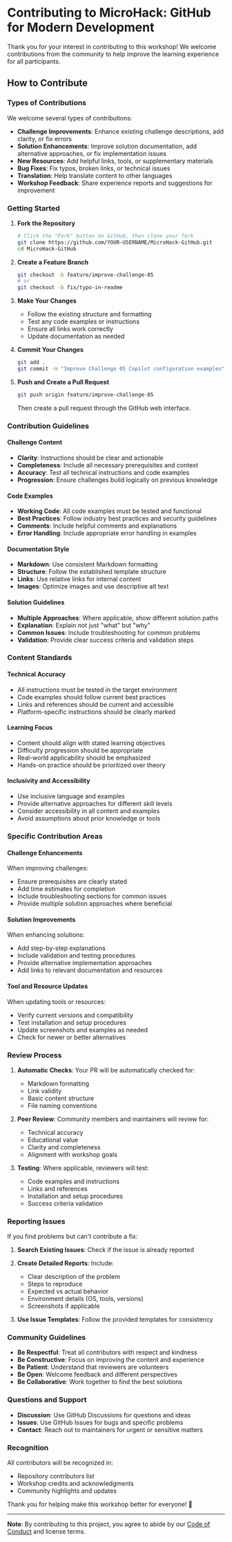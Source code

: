 # Contributing to MicroHack: GitHub for Modern Development

Thank you for your interest in contributing to this workshop! We welcome contributions from the community to help improve the learning experience for all participants.

## How to Contribute

### Types of Contributions

We welcome several types of contributions:

- **Challenge Improvements**: Enhance existing challenge descriptions, add clarity, or fix errors
- **Solution Enhancements**: Improve solution documentation, add alternative approaches, or fix implementation issues  
- **New Resources**: Add helpful links, tools, or supplementary materials
- **Bug Fixes**: Fix typos, broken links, or technical issues
- **Translation**: Help translate content to other languages
- **Workshop Feedback**: Share experience reports and suggestions for improvement

### Getting Started

1. **Fork the Repository**
   ```bash
   # Click the "Fork" button on GitHub, then clone your fork
   git clone https://github.com/YOUR-USERNAME/MicroHack-GitHub.git
   cd MicroHack-GitHub
   ```

2. **Create a Feature Branch**
   ```bash
   git checkout -b feature/improve-challenge-05
   # or
   git checkout -b fix/typo-in-readme
   ```

3. **Make Your Changes**
   - Follow the existing structure and formatting
   - Test any code examples or instructions
   - Ensure all links work correctly
   - Update documentation as needed

4. **Commit Your Changes**
   ```bash
   git add .
   git commit -m "Improve Challenge 05 Copilot configuration examples"
   ```

5. **Push and Create a Pull Request**
   ```bash
   git push origin feature/improve-challenge-05
   ```
   Then create a pull request through the GitHub web interface.

### Contribution Guidelines

#### Challenge Content
- **Clarity**: Instructions should be clear and actionable
- **Completeness**: Include all necessary prerequisites and context
- **Accuracy**: Test all technical instructions and code examples
- **Progression**: Ensure challenges build logically on previous knowledge

#### Code Examples
- **Working Code**: All code examples must be tested and functional
- **Best Practices**: Follow industry best practices and security guidelines  
- **Comments**: Include helpful comments and explanations
- **Error Handling**: Include appropriate error handling in examples

#### Documentation Style
- **Markdown**: Use consistent Markdown formatting
- **Structure**: Follow the established template structure
- **Links**: Use relative links for internal content
- **Images**: Optimize images and use descriptive alt text

#### Solution Guidelines
- **Multiple Approaches**: Where applicable, show different solution paths
- **Explanation**: Explain not just "what" but "why" 
- **Common Issues**: Include troubleshooting for common problems
- **Validation**: Provide clear success criteria and validation steps

### Content Standards

#### Technical Accuracy
- All instructions must be tested in the target environment
- Code examples should follow current best practices
- Links and references should be current and accessible
- Platform-specific instructions should be clearly marked

#### Learning Focus
- Content should align with stated learning objectives
- Difficulty progression should be appropriate
- Real-world applicability should be emphasized
- Hands-on practice should be prioritized over theory

#### Inclusivity and Accessibility
- Use inclusive language and examples
- Provide alternative approaches for different skill levels
- Consider accessibility in all content and examples
- Avoid assumptions about prior knowledge or tools

### Specific Contribution Areas

#### Challenge Enhancements
When improving challenges:
- Ensure prerequisites are clearly stated
- Add time estimates for completion
- Include troubleshooting sections for common issues
- Provide multiple solution approaches where beneficial

#### Solution Improvements  
When enhancing solutions:
- Add step-by-step explanations
- Include validation and testing procedures
- Provide alternative implementation approaches
- Add links to relevant documentation and resources

#### Tool and Resource Updates
When updating tools or resources:
- Verify current versions and compatibility
- Test installation and setup procedures  
- Update screenshots and examples as needed
- Check for newer or better alternatives

### Review Process

1. **Automatic Checks**: Your PR will be automatically checked for:
   - Markdown formatting
   - Link validity
   - Basic content structure
   - File naming conventions

2. **Peer Review**: Community members and maintainers will review for:
   - Technical accuracy
   - Educational value
   - Clarity and completeness
   - Alignment with workshop goals

3. **Testing**: Where applicable, reviewers will test:
   - Code examples and instructions
   - Links and references
   - Installation and setup procedures
   - Success criteria validation

### Reporting Issues

If you find problems but can't contribute a fix:

1. **Search Existing Issues**: Check if the issue is already reported
2. **Create Detailed Reports**: Include:
   - Clear description of the problem
   - Steps to reproduce
   - Expected vs actual behavior
   - Environment details (OS, tools, versions)
   - Screenshots if applicable

3. **Use Issue Templates**: Follow the provided templates for consistency

### Community Guidelines

- **Be Respectful**: Treat all contributors with respect and kindness
- **Be Constructive**: Focus on improving the content and experience
- **Be Patient**: Understand that reviewers are volunteers
- **Be Open**: Welcome feedback and different perspectives
- **Be Collaborative**: Work together to find the best solutions

### Questions and Support

- **Discussion**: Use GitHub Discussions for questions and ideas
- **Issues**: Use GitHub Issues for bugs and specific problems
- **Contact**: Reach out to maintainers for urgent or sensitive matters

### Recognition

All contributors will be recognized in:
- Repository contributors list
- Workshop credits and acknowledgments
- Community highlights and updates

Thank you for helping make this workshop better for everyone! 🚀

---

**Note**: By contributing to this project, you agree to abide by our [Code of Conduct](CODE_OF_CONDUCT.md) and license terms.